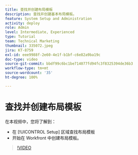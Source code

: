 ```yaml
---
title: 查找并创建布局模板
description: 查找并创建基本布局模板。
feature: System Setup and Administration
activity: deploy
role: Admin
level: Intermediate, Experienced
type: Tutorial
team: Technical Marketing
thumbnail: 335072.jpeg
jira: KT-8759
exl-id: eee9988f-2e60-4e1f-b1bf-c6e82a9ba19c
doc-type: video
source-git-commit: bbdf99c6bc1be714077fd94fc3f8325394de36b3
workflow-type: tm+mt
source-wordcount: '35'
ht-degree: 100%

---
```


# 查找并创建布局模板

在本视频中，您将了解到：

* 在 [!UICONTROL Setup] 区域查找布局模板
* 开始在 Workfront 中创建布局模板。

>[!VIDEO](https://video.tv.adobe.com/v/335072/?quality=12&learn=on&enablevpops=1)
